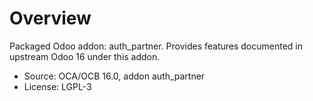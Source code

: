 # Overview

Packaged Odoo addon: auth_partner. Provides features documented in upstream Odoo 16 under this addon.

- Source: OCA/OCB 16.0, addon auth_partner
- License: LGPL-3
